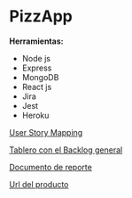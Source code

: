 # PizzApp

**Herramientas:**

- Node js
- Express
- MongoDB
- React js
- Jira
- Jest
- Heroku

[User Story Mapping](https://app.cardboardit.com/maps/180344)

[Tablero con el Backlog general](https://elementos-ingenieria-software-bgrm.atlassian.net/secure/RapidBoard.jspa?projectKey=PIZP&rapidView=1&view=planning.nodetail&atlOrigin=eyJpIjoiY2YxODFiNTM4ZTBmNDY3ZmFkMTZlNjJhNjcwNGFlMjQiLCJwIjoiaiJ9)

[Documento de reporte](https://docs.google.com/document/d/1OVhTvCErZsMflxKjv_eFnnPwqxocc06VekJVwdNPwRA/edit?usp=sharing)

[Url del producto](https://grupo-1-eis.herokuapp.com/)